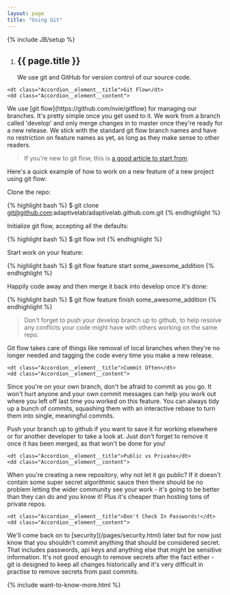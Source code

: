 ```yaml
---
layout: page
title: "Using Git"
---
```

{% include JB/setup %}

<ol class="Ordered-list--wide">
    <li>
        <div class="Ordered-list--context">
            <div>
                <h2 class="List-item__heading">{{ page.title }}</h2>
<div class="List-item__body" markdown="1">
We use git and GitHub for version control of our source code.
</div>
            </div>
        </div>
    </li>
</ol>

<dl class="Accordion--top">

    <dt class="Accordion__element__title">Git Flow</dt>
    <dd class="Accordion__element__content">
<div markdown="1">
We use [git flow](https://github.com/nvie/gitflow) for managing our branches.  It's pretty simple once you get used to it.  We work from a branch called 'develop' and only merge changes in to master once they're ready for a new release.  We stick with the standard git flow branch names and have no restriction on feature names as yet, as long as they make sense to other readers.

> If you're new to git flow, this is [a good article to start from](http://jeffkreeftmeijer.com/2010/why-arent-you-using-git-flow/).

Here's a quick example of how to work on a new feature of a new project using git flow:

Clone the repo:

{% highlight bash %}
$ git clone git@github.com:adaptivelab/adaptivelab.github.com.git
{% endhighlight %}

Initialize git flow, accepting all the defaults:

{% highlight bash %}
$ git flow init
{% endhighlight %}

Start work on your feature:

{% highlight bash %}
$ git flow feature start some_awesome_addition
{% endhighlight %}

Happily code away and then merge it back into develop once it's done:

{% highlight bash %}
$ git flow feature finish some_awesome_addition
{% endhighlight %}

> Don't forget to push your develop branch up to github, to help resolve any conflicts your code might have with others working on the same repo.

Git flow takes care of things like removal of local branches when they're no longer needed and tagging the code every time you make a new release.
</div>
    </dd>

    <dt class="Accordion__element__title">Commit Often</dt>
    <dd class="Accordion__element__content">
<div markdown="1">
Since you're on your own branch, don't be afraid to commit as you go.  It won't hurt anyone and your own commit messages can help you work out where you left off last time you worked on this feature.  You can always tidy up a bunch of commits, squashing them with an interactive rebase to turn them into single, meaningful commits.

Push your branch up to github if you want to save it for working elsewhere or for another developer to take a look at.  Just don't forget to remove it once it has been merged, as that won't be done for you!
</div>
    </dd>

    <dt class="Accordion__element__title">Public vs Private</dt>
    <dd class="Accordion__element__content">
<div markdown="1">
When you're creating a new repository, why not let it go public?  If it doesn't contain some super secret algorithmic sauce then there should be no problem letting the wider community see your work - it's going to be better than they can do and you know it!  Plus it's cheaper than hosting tons of private repos.
</div>
    </dd>

    <dt class="Accordion__element__title">Don't Check In Passwords!</dt>
    <dd class="Accordion__element__content">
<div markdown="1">
We'll come back on to [security](/pages/security.html) later but for now just know that you shouldn't commit anything that should be considered secret.  That includes passwords, api keys and anything else that might be sensitive information.  It's not good enough to remove secrets after the fact either - git is designed to keep all changes historically and it's very difficult in practise to remove secrets from past commits.
</div>
    </dd>
</dl>

{% include want-to-know-more.html %}
